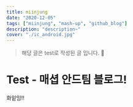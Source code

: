 ```yaml
---
title: miinjung
date: "2020-12-05"
tags: ["miinjung", "mash-up", "github_blog"]
description: "description~"
cover: "./ic_android.jpg"
---
```


> 해당 글은 test로 작성된 글 입니다. 🙏

# Test - 매셥 안드팀 블로그!

화잍잉!!
